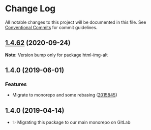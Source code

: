 # Change Log

All notable changes to this project will be documented in this file.
See [Conventional Commits](https://conventionalcommits.org) for commit guidelines.

## [1.4.62](https://gitlab.com/codsen/codsen/compare/html-img-alt@1.4.61...html-img-alt@1.4.62) (2020-09-24)

**Note:** Version bump only for package html-img-alt





## 1.4.0 (2019-06-01)

### Features

- Migrate to monorepo and some rebasing ([2015845](https://gitlab.com/codsen/codsen/commit/2015845))

## 1.4.0 (2019-04-14)

- ✨ Migrating this package to our main monorepo on GitLab
